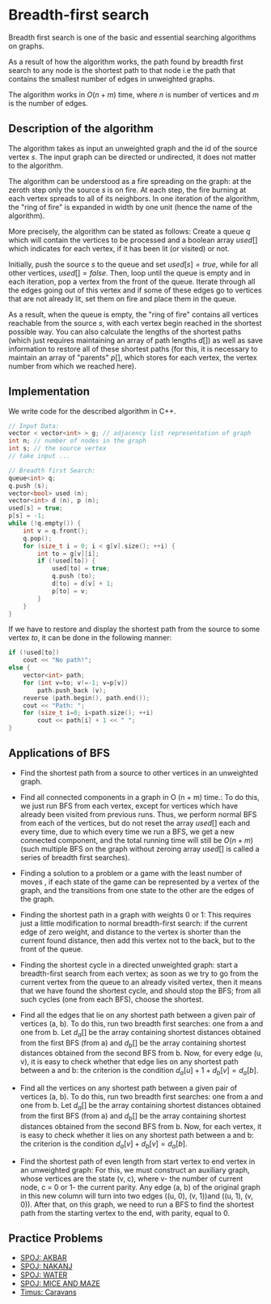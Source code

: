 <!--?title Breadth First Search -->

# Breadth-first search
Breadth first search is one of the basic and essential searching algorithms on graphs.

As a result of how the algorithm works, the path found by breadth first search to any node is the shortest path to that node i.e
the path that contains the smallest number of edges in unweighted graphs.

The algorithm works in $O (n + m)$ time, where $n$ is number of vertices and $m$ is the number of edges.

## Description of the algorithm

The algorithm takes as input an unweighted graph and the id of the source vertex $s$. The input graph can be directed or undirected,
it does not matter to the algorithm.

The algorithm can be understood as a fire spreading on the graph: at the zeroth step only the source $s$ is on fire. At each step, the fire burning at each vertex spreads to all of its neighbors. In one iteration of the algorithm, the "ring of
fire" is expanded in width by one unit (hence the name of the algorithm).

More precisely, the algorithm can be stated as follows: Create a queue $q$ which will contain the vertices to be processed and a
boolean array $used[]$ which indicates for each vertex, if it has been lit (or visited) or not.

Initially, push the source $s$ to the queue and set $used[s] = true$, while for all other vertices, $used[] = false$. Then, loop until the queue is empty and in each iteration, pop a vertex from the front of the queue. Iterate through all the edges going out
of this vertex and if some of these edges go to vertices that are not already lit, set them on fire and place them in the queue.

As a result, when the queue is empty, the "ring of fire" contains all vertices reachable from the source $s$, with each vertex
begin reached in the shortest possible way. You can also calculate the lengths of the shortest paths (which just requires maintaining an array of path lengths $d[]$) as well as save information to restore all of these shortest paths (for this, it is
necessary to maintain an array of "parents" $p[]$, which stores for each vertex, the vertex number from which we reached here).

## Implementation

We write code for the described algorithm in C++.

```cpp
// Input Data:
vector < vector<int> > g; // adjacency list representation of graph
int n; // number of nodes in the graph
int s; // the source vertex
// take input ...

// Breadth first Search:
queue<int> q;
q.push (s);
vector<bool> used (n);
vector<int> d (n), p (n);
used[s] = true;
p[s] = -1;
while (!q.empty()) {
    int v = q.front();
    q.pop();
    for (size_t i = 0; i < g[v].size(); ++i) {
        int to = g[v][i];
        if (!used[to]) {
            used[to] = true;
            q.push (to);
            d[to] = d[v] + 1;
            p[to] = v;
        }
    }
}
```

If we have to restore and display the shortest path from the source to some vertex $to$, it can be done in the following
manner:

```cpp
if (!used[to])
    cout << "No path!";
else {
    vector<int> path;
    for (int v=to; v!=-1; v=p[v])
        path.push_back (v);
    reverse (path.begin(), path.end());
    cout << "Path: ";
    for (size_t i=0; i<path.size(); ++i)
        cout << path[i] + 1 << " ";
}
```

## Applications of BFS

* Find the shortest path from a source to other vertices in an unweighted graph.

* Find all connected components in a graph in O (n + m) time.: To do this, we just run BFS from each vertex, except for vertices which have already been visited from previous runs. Thus, we perform normal BFS from each of the vertices, but do not reset the array $used []$ each and every time, due to which every time we run a BFS, we get a new connected component, and the total running time will still be $O (n + m)$ (such multiple BFS on the graph without zeroing array $used []$ is called a series of breadth first searches).

* Finding a solution to a problem or a game with the least number of moves , if each state of the game can be represented by a vertex of the graph, and the transitions from one state to the other are the edges of the graph.

* Finding the shortest path in a graph with weights 0 or 1: This requires just a little modification to normal breadth-first search: if the current edge of zero weight, and distance to the vertex is shorter than the current found distance, then add this vertex not to the back, but to the front of the queue.

* Finding the shortest cycle in a directed unweighted graph: start a breadth-first search from each vertex; as soon as we try to go from the current vertex from the queue to an already visited vertex, then it means that we have found the shortest cycle, and should stop the BFS; from all such cycles (one from each BFS), choose the shortest.

* Find all the edges that lie on any shortest path between a given pair of vertices (a, b). To do this, run two breadth first searches: one from a and one from b. Let $d_a []$ be the array containing shortest distances obtained from the first BFS (from a) and $d_b []$ be the array containing shortest distances obtained from the second BFS from b. Now, for every edge (u, v), it is easy to check whether that edge lies on any shortest path between a and b: the criterion is the condition $d_a [u] + 1 + d_b [v] = d_a [b]$.

* Find all the vertices on any shortest path between a given pair of vertices (a, b). To do this, run two breadth first searches: one from a and one from b. Let $d_a []$ be the array containing shortest distances obtained from the first BFS (from a) and $d_b []$ be the array containing shortest distances obtained from the second BFS from b.  Now, for each vertex, it is easy to check whether it lies on any shortest path between a and b: the criterion is the condition $d_a [v] + d_b [v] = d_a [b]$.

* Find the shortest path of even length from start vertex to end vertex in an unweighted graph: For this, we must construct an auxiliary graph, whose vertices are the state (v, c), where v- the number of current node, c = 0 or 1- the current parity. Any edge (a, b) of the original graph in this new column will turn into two edges ((u, 0), (v, 1))and ((u, 1), (v, 0)). After that, on this graph, we need to run a BFS to find the shortest path from the starting vertex to the end, with parity, equal to 0.

## Practice Problems

* [SPOJ: AKBAR](http://spoj.com/problems/AKBAR)
* [SPOJ: NAKANJ](http://www.spoj.com/problems/NAKANJ/)
* [SPOJ: WATER](http://www.spoj.com/problems/WATER)
* [SPOJ: MICE AND MAZE](http://www.spoj.com/problems/MICEMAZE/)
* [Timus: Caravans](http://acm.timus.ru/problem.aspx?space=1&num=2034)

